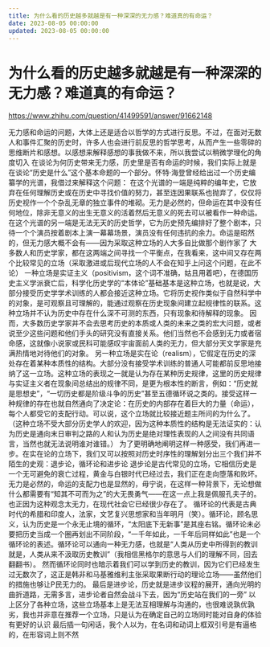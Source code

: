 ```yaml
---
title: 为什么看的历史越多就越是有一种深深的无力感？难道真的有命运？
date: 2023-08-05 00:00:00
updated: 2023-08-05 00:00:00
---
```


# 为什么看的历史越多就越是有一种深深的无力感？难道真的有命运？

https://www.zhihu.com/question/41499591/answer/91662148

无力感和命运的问题，大体上还是适合以哲学的方式进行反思。不过，在面对无数人和事件汇聚的历史时，许多人也会进行前反思的哲学思考，从而产生一些零碎的思维断片和感想。以感想来解释感想的事我做不来，所以我尝试以稍微学理化的角度切入
在谈论为何历史带来无力感，历史里是否有命运的时候，我们实际上就是在谈论“历史是什么”这个基本命题的一个部分。怀特·海登曾经给出过一个历史编纂学的光谱，我借过来解释这个问题：
在这个光谱的一端是纯粹的编年史，它放弃在任何理解历史或在历史中寻找价值的努力，甚至连因果联系也抛弃了，仅仅将历史视作一个个杂乱无章的独立事件的堆砌。无力是必然的，但命运在其中没有任何地位，除非无意义的出生无意义的活着然后无意义的死去可以被看作一种命运。
在这个光谱的另一端是无法无天的历史哲学，它为历史预先编排好了整个剧本，只待一个个演员按着剧本上演一幕幕场景，演员没有任何违抗的余力。命运是昭然的，但无力感大概不会有——因为采取这种立场的人大多自比做那个剧作家了
大多数人和历史学家，都在这两端之间寻找一个平衡点，在我看来，这中间又存在两个比较常见的立场（采取激进或后现代立场的人不会在知乎上问这个问题，在此不论）
一种立场是实证主义（positivism，这个词不准确，姑且用着吧），在德国历史主义学派衰亡后，科学化历史学的“本体论”基础基本是这种立场，也就是说，大部分接受历史学学术训练的人都会接近这种立场。它将历史视作类似于自然科学中的对象，是可观察且可理解的，能通过观察在历史现象间建立起规律性的联系。这种立场并不认为历史中存在什么深不可测的东西，只有现象和待解释的现象。
因而，大多数历史学家并不会去思考历史的本质或人类的未来之类的宏大问题，或者说至少这些问题和他们手头的研究没有直接关系。他们当然也不会感到无力或者宿命感，这就像小说家或民科可能感叹宇宙面前人类的无力，但大部分天文学家是充满热情地对待他们的对象。
另一种立场是实在论（realism），它假定在历史的深处存在着某种本质性的结构。大部分没有接受学术训练的普通人可能都前反思地接纳了这一立场。这种立场的表现之一就是认为存在某种历史规律，这里的历史规律与实证主义者在现象间总结出的规律不同，是更为根本性的断言，例如：“历史就是思想史”，“一切历史都是阶级斗争的历史”甚至五德循环说之类的。接受这样一种规律的存在也就自然通向了决定论：在历史的内部存在着巨大的力量（命运），每个人都受它的支配行动。可以说，这个立场就比较接近题主所问的为什么了。
（这种立场不受大部分历史学人的欢迎，因为这种本质性的结构是无法证实的：认为历史是通向末日审判之路的人和认为历史是绝对理性表现的人之间没有共同语言，当然也就无法说明谁对谁错。）
为了更明确地阐明这样一种感受，我们再进一步。在实在论的立场下，我们又可以按照对历史时序性的理解划分出三个我们并不陌生的史观：退步论，循环论和进步论
退步论是古代常见的立场，它相信历史是一个无可避免的衰亡过程，黄金与白银时代已经过去，我们正在走向堕落和败坏。无力是必然的，命运的支配力也是显然的，毋宁说，在这样一种背景下，无论想做什么都需要有“知其不可而为之”的大无畏勇气——在这一点上我是佩服孔夫子的。也正因为这种观念太无力，在现代社会它已经很少存在了。
循环论的代表是古典时代的希腊和印度人，法家，文艺复兴思想家和当年明月（笑）。循环论，顾名思义，认为历史是一个永无止境的循环，“太阳底下无新事”是其座右铭。循环论未必要把历史当成一个圈再划出不同阶段，“一千年如此，一千年后同样如此”也是一个循环论的表述。循环论可以通向一种无力感，也就是“人类从历史中所得到的教训就是，人类从来不汲取历史教训”（我相信黑格尔的意思与人们的理解不同，回去翻翻书）。
然而循环论同时也暗示着我们可以学到历史的教训，因为它们已经发生过无数次了，这正是韩非和马基雅维利主张采取果断行动的理论立场——虽然他们的措施也够让P民无力的。
最后是进步论，历史就是进步议程的展开，通向光明的曲折道路，无需多言，进步论者自然会战斗下去，因为“历史站在我们的一旁”
以上区分了各种立场，这些立场基本上是无法互相理解与沟通的，也很难说孰优孰劣，我也并非意在推荐一个立场，只是认为在确定自己的立场同时能对自身的体验有更好的认识
最后插一句闲话，我个人以为，在名词和动词上框双引号是有逼格的，在形容词上则不然
